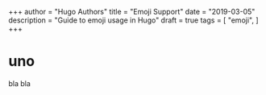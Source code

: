 +++
author = "Hugo Authors"
title = "Emoji Support"
date = "2019-03-05"
description = "Guide to emoji usage in Hugo"
draft = true
tags = [
    "emoji",
]
+++

# uno

bla bla
